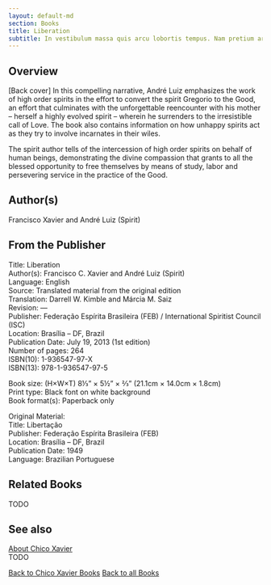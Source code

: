 ```yaml
---
layout: default-md
section: Books
title: Liberation
subtitle: In vestibulum massa quis arcu lobortis tempus. Nam pretium arcu in odio vulputate luctus.
---
```


## Overview
[Back cover] In this compelling narrative, André Luiz emphasizes the work of high order spirits in the effort to convert the spirit Gregorio to the Good, an effort that culminates with the unforgettable reencounter with his mother – herself a highly evolved spirit – wherein he surrenders to the irresistible call of Love. The book also contains information on how unhappy spirits act as they try to involve incarnates in their wiles.

The spirit author tells of the intercession of high order spirits on behalf of human beings, demonstrating the divine compassion that grants to all the blessed opportunity to free themselves by means of study, labor and persevering service in the practice of the Good.

## Author(s)
Francisco Xavier and André Luiz (Spirit)

## From the Publisher
Title: 	Liberation  
Author(s): 	Francisco C. Xavier and André Luiz (Spirit)  
Language: 	English  
Source: 	Translated material from the original edition  
Translation: 	Darrell W. Kimble and Márcia M. Saiz  
Revision: 	—  
Publisher: 	Federação Espírita Brasileira (FEB) / International Spiritist Council (ISC)  
Location: 	Brasília – DF, Brazil  
Publication Date: 	July 19, 2013 (1st edition)  
Number of pages: 	264  
ISBN(10): 	1-936547-97-X  
ISBN(13): 	978-1-936547-97-5  
  
Book size: (H×W×T) 	8⅓” × 5½” × ⅔” (21.1cm × 14.0cm × 1.8cm)  
Print type: 	Black font on white background  
Book format(s): 	Paperback only  
  
Original Material: 	  
Title: 	Libertação  
Publisher: 	Federação Espírita Brasileira (FEB)  
Location: 	Brasília – DF, Brazil  
Publication Date: 	1949  
Language: 	Brazilian Portuguese  

## Related Books
TODO

## See also
[About Chico Xavier](/profile/chico-xavier)  
TODO


<a href="/books/chico-xavier" class="button">Back to Chico Xavier Books</a>
<a href="/books" class="button">Back to all Books</a>

